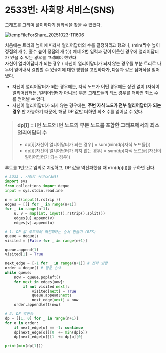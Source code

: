 # 2533번: 사회망 서비스(SNS)
그래프를 그리며 풀이하다가 점화식을 찾을 수 있었다.

![tempFileForShare_20251023-111606](https://github.com/user-attachments/assets/72d433e3-4104-42bc-a680-5c18eef3a4b8)

처음에는 트리의 높이에 따라서 얼리어답터의 수를 결정하려고 했으나, (min(짝수 높이 정점의 개수, 홀수 높이 정점의 개수)) 예제 2번 입력과 같이 이웃한 경우에 얼리어답터가 있을 수 있는 경우를 고려해야 했었다.  
자신이 얼리어답터가 되는 경우 / 자신이 얼리어답터가 되지 않는 경우를 부분 트리로 나누어 얻어내서 결합할 수 있을지에 대한 방법을 고민하다가, 다음과 같은 점화식을 얻어냈다.  

- 자신이 얼리어답터가 되는 경우에는, 자식 노드가 어떤 경우에든 상관 없이 (자식이 얼리어답터든, 얼리어답터가 아니든) 부분 그래프들의 최소 경우를 더하면 최소 수를 얻어낼 수 있다.
- 자신이 얼리어답터가 되지 않는 경우에는, **주변 자식 노드가 전부 얼리어답터가 되는 경우** 만 가능하기 때문에, 해당 DP 값만 더하면 최소 수를 얻어낼 수 있다.

> ### dp[i] = i번 노드와 i번 노드의 부분 노드를 포함한 그래프에서의 최소 얼리어답터 수
> - dp[i][자신이 얼리어답터가 되는 경우] = sum(min(dp[자식 노드들]))
> - dp[i][자신이 얼리어답터가 되지 않는 경우] = sum(dp[자식 노드들][자신이 얼리어답터가 되는 경우])

루트를 1번으로 임의로 지정하고, DP 값을 역전파했을 때 min(dp[i])를 구하면 된다.

```py
# 2533 : 사회망 서비스(SNS)
import sys
from collections import deque
input = sys.stdin.readline

n = int(input().rstrip())
edges = [[] for _ in range(n+1)]
for _ in range(n-1):
    u, v = map(int, input().rstrip().split())
    edges[u].append(v)
    edges[v].append(u)

# 1. DP 값 루트부터 역전파하는 순서 만들기 (BFS)
queue = deque()
visited = [False for _ in range(n+1)]

queue.append(1)
visited[1] = True

next_edge = [-1 for _ in range(n+1)] # 전파 방향
order = deque() # 방문 순서
while queue:
    now = queue.popleft()
    for next in edges[now]:
        if not visited[next]:
            visited[next] = True
            queue.append(next)
            next_edge[next] = now
    order.appendleft(now)

# 2. DP 역전파
dp = [[1, 0] for _ in range(n+1)]
for o in order:
    if next_edge[o] == -1: continue
    dp[next_edge[o]][0] += min(dp[o])
    dp[next_edge[o]][1] += dp[o][0]

print(min(dp[1]))
```
